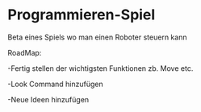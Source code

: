 # Programmieren-Spiel
Beta eines Spiels wo man einen Roboter steuern kann

RoadMap:

-Fertig stellen der wichtigsten Funktionen zb. Move etc.

-Look Command hinzufügen

-Neue Ideen hinzufügen
